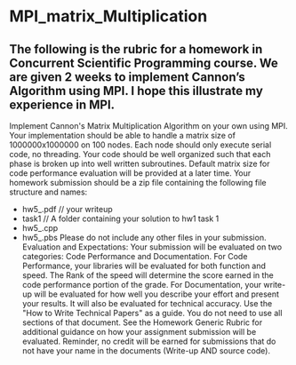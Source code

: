 # MPI_matrix_Multiplication
## The following is the rubric for a homework in Concurrent Scientific Programming course. We are given 2 weeks to implement Cannon’s Algorithm using MPI. I hope this illustrate my experience in MPI.

Implement Cannon's Matrix Multiplication Algorithm on your own using MPI. Your implementation should be able to handle a matrix size of 1000000x1000000 on 100 nodes.
Each node should only execute serial code, no threading. Your code should be well organized such that each phase is broken up into well written subroutines.
Default matrix size for code performance evaluation will be provided at a later time.
Your homework submission should be a zip file containing the following file structure and names:
- hw5_<userid>.pdf // your writeup
- task1 // A folder containing your solution to hw1 task 1
- hw5_<userid>.cpp
- hw5_<userid>.pbs
Please do not include any other files in your submission.
Evaluation and Expectations:
Your submission will be evaluated on two categories: Code Performance and Documentation.
For Code Performance, your libraries will be evaluated for both function and speed. The Rank of the speed will determine the score earned in the code performance portion of the grade.
For Documentation, your write-up will be evaluated for how well you describe your effort and present your results. It will also be evaluated for technical accuracy. Use the "How to Write Technical Papers" as a guide. You do not need to use all sections of that document.
See the Homework Generic Rubric for additional guidance on how your assignment submission will be evaluated.
Reminder, no credit will be earned for submissions that do not have your name in the documents (Write-up AND source code).
